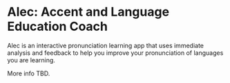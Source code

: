 # Alec: Accent and Language Education Coach

Alec is an interactive pronunciation learning app that uses immediate analysis and feedback to help you improve your pronunciation of languages you are learning.

More info TBD.
